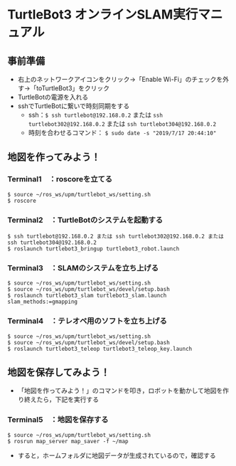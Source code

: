 # TurtleBot3 オンラインSLAM実行マニュアル

## 事前準備
* 右上のネットワークアイコンをクリック→「Enable Wi-Fi」のチェックを外す→「toTurtleBot3」をクリック
* TurtleBotの電源を入れる
* sshでTurtleBotに繋いで時刻同期をする
  * ssh：`$ ssh turtlebot@192.168.0.2` または `ssh turtlebot302@192.168.0.2` または `ssh turtlebot304@192.168.0.2`
  * 時刻を合わせるコマンド： `$ sudo date -s "2019/7/17 20:44:10"`

## 地図を作ってみよう！
### Terminal1　：roscoreを立てる
```
$ source ~/ros_ws/upm/turtlebot_ws/setting.sh
$ roscore
```

### Terminal2　：TurtleBotのシステムを起動する
```
$ ssh turtlebot@192.168.0.2 または ssh turtlebot302@192.168.0.2 または ssh turtlebot304@192.168.0.2
$ roslaunch turtlebot3_bringup turtlebot3_robot.launch
```

### Terminal3　：SLAMのシステムを立ち上げる
```
$ source ~/ros_ws/upm/turtlebot_ws/setting.sh
$ source ~/ros_ws/upm/turtlebot_ws/devel/setup.bash
$ roslaunch turtlebot3_slam turtlebot3_slam.launch slam_methods:=gmapping
```

### Terminal4　：テレオペ用のソフトを立ち上げる
```
$ source ~/ros_ws/upm/turtlebot_ws/setting.sh
$ source ~/ros_ws/upm/turtlebot_ws/devel/setup.bash
$ roslaunch turtlebot3_teleop turtlebot3_teleop_key.launch
```

## 地図を保存してみよう！
* 「地図を作ってみよう！」のコマンドを叩き，ロボットを動かして地図を作り終えたら，下記を実行する

### Terminal5　：地図を保存する
```
$ source ~/ros_ws/upm/turtlebot_ws/setting.sh
$ rosrun map_server map_saver -f ~/map
```
* すると，ホームフォルダに地図データが生成されているので，確認する